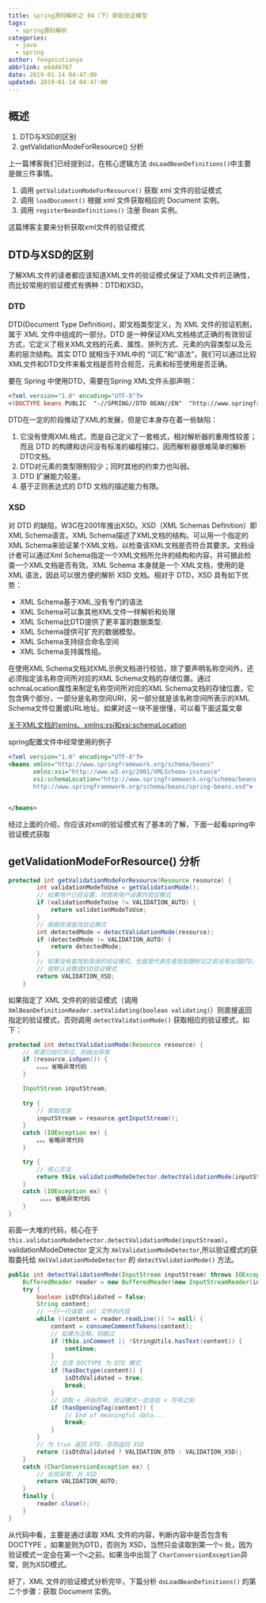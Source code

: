 ```yaml
---
title: spring源码解析之 04（下）获取验证模型
tags:
  - spring源码解析
categories:
  - java
  - spring
author: fengxiutianya
abbrlink: e84d4767
date: 2019-01-14 04:47:00
updated: 2019-01-14 04:47:00
---
```


## 概述

1. DTD与XSD的区别
2. getValidationModeForResource() 分析

上一篇博客我们已经提到过，在核心逻辑方法 `doLoadBeanDefinitions()`中主要是做三件事情。

1. 调用 `getValidationModeForResource()` 获取 xml 文件的验证模式
2. 调用 `loadDocument()` 根据 xml 文件获取相应的 Document 实例。
3. 调用 `registerBeanDefinitions()` 注册 Bean 实例。

这篇博客主要来分析获取xml文件的验证模式

<!-- more -->

## DTD与XSD的区别

了解XML文件的读者都应该知道XML文件的验证模式保证了XML文件的正确性，而比较常用的验证模式有俩种：DTD和XSD。

### DTD

DTD(Document Type Definition)，即文档类型定义，为 XML 文件的验证机制，属于 XML 文件中组成的一部分。DTD 是一种保证XML文档格式正确的有效验证方式，它定义了相关XML文档的元素、属性、排列方式、元素的内容类型以及元素的层次结构。其实 DTD 就相当于XML中的 “词汇”和“语法”，我们可以通过比较XML文件和DTD文件来看文档是否符合规范，元素和标签使用是否正确。

要在 Spring 中使用DTD，需要在Spring XML文件头部声明：

```xml
<?xml version="1.0" encoding="UTF-8"?>
<!DOCTYPE beans PUBLIC  "-//SPRING//DTD BEAN//EN"  "http://www.springframework.org/dtd/spring-beans.dtd">
```

DTD在一定的阶段推动了XML的发展，但是它本身存在着一些缺陷：

1. 它没有使用XML格式，而是自己定义了一套格式，相对解析器的重用性较差；而且 DTD 的构建和访问没有标准的编程接口，因而解析器很难简单的解析DTD文档。
2. DTD对元素的类型限制较少；同时其他的约束力也叫弱。
3. DTD 扩展能力较差。
4. 基于正则表达式的 DTD 文档的描述能力有限。

### XSD

对 DTD 的缺陷，W3C在2001年推出XSD。XSD（XML Schemas Definition）即XML Schema语言。XML Schema描述了XML文档的结构。可以用一个指定的XML Schema来验证某个XML文档，以检查该XML文档是否符合其要求。文档设计者可以通过Xml Schema指定一个XML文档所允许的结构和内容，并可据此检查一个XML文档是否有效。XML Schema 本身就是一个 XML文档，使用的是 XML 语法，因此可以很方便的解析 XSD 文档。相对于 DTD，XSD 具有如下优势：

- XML Schema基于XML,没有专门的语法
- XML Schema可以象其他XML文件一样解析和处理
- XML Schema比DTD提供了更丰富的数据类型.
- XML Schema提供可扩充的数据模型。
- XML Schema支持综合命名空间
- XML Schema支持属性组。

在使用XML Schema文档对XML示例文档进行校验，除了要声明名称空间外，还必须指定该名称空间所对应的XML Schema文档的存储位置。通过schmaLocation属性来制定名称空间所对应的XML Schema文档的存储位置，它包含俩个部分，一部分是名称空间URI，另一部分就是该名称空间所表示的XML Schema文件位置或URL地址。如果对这一块不是很懂，可以看下面这篇文章

[关于XML文档的xmlns、xmlns:xsi和xsi:schemaLocation](https://my.oschina.net/itblog/blog/390001)

spring配置文件中经常使用的例子

```xml
<?xml version="1.0" encoding="UTF-8"?>
<beans xmlns="http://www.springframework.org/schema/beans"
	   xmlns:xsi="http://www.w3.org/2001/XMLSchema-instance"
	   xsi:schemaLocation="http://www.springframework.org/schema/beans
       http://www.springframework.org/schema/beans/spring-beans.xsd">


</beans>
```

经过上面的介绍，你应该对xml的验证模式有了基本的了解，下面一起看spring中验证模式获取

##  getValidationModeForResource() 分析

```java
protected int getValidationModeForResource(Resource resource) {
		int validationModeToUse = getValidationMode();
		// 如果用户已经设置，则使用用户设置的验证模式
		if (validationModeToUse != VALIDATION_AUTO) {
			return validationModeToUse;
		}
		// 根据资源查找验证模式
		int detectedMode = detectValidationMode(resource);
		if (detectedMode != VALIDATION_AUTO) {
			return detectedMode;
		}
		// 如果没有查找到具体的验证模式，也就是代表在查找到跟标记之前没有出现DTD，
        // 就默认设置成XSD验证模式
		return VALIDATION_XSD;
	}
```

如果指定了 XML 文件的的验证模式（调用`XmlBeanDefinitionReader.setValidating(boolean validating)`）则直接返回指定的验证模式，否则调用 `detectValidationMode()` 获取相应的验证模式，如下：

```java
protected int detectValidationMode(Resource resource) {
    // 资源已经打开过，则抛出异常
    if (resource.isOpen()) {
        。。。。省略异常代码
    }

    InputStream inputStream;
    
    try {
        // 获取资源
        inputStream = resource.getInputStream();
    }
    catch (IOException ex) {
      	。。。省略异常代码
    }

    try {
        // 核心方法
        return this.validationModeDetector.detectValidationMode(inputStream);
    }
    catch (IOException ex) {
    	 。。。。省略异常代码
    }
}
```

前面一大堆的代码，核心在于 `this.validationModeDetector.detectValidationMode(inputStream)`，validationModeDetector 定义为 `XmlValidationModeDetector`,所以验证模式的获取委托给 `XmlValidationModeDetector` 的 `detectValidationMode()` 方法。

```java
public int detectValidationMode(InputStream inputStream) throws IOException {
    BufferedReader reader = new BufferedReader(new InputStreamReader(inputStream));
    try {
        boolean isDtdValidated = false;
        String content;
        // 一行一行读取 xml 文件的内容
        while ((content = reader.readLine()) != null) {
            content = consumeCommentTokens(content);
            // 如果为注释，则跳过
            if (this.inComment || !StringUtils.hasText(content)) {
                continue;
            }
            // 包含 DOCTYPE 为 DTD 模式
            if (hasDoctype(content)) {
                isDtdValidated = true;
                break;
            }
            // 读取 < 开始符号，验证模式一定会在 < 符号之前
            if (hasOpeningTag(content)) {
                // End of meaningful data...
                break;
            }
        }
        // 为 true 返回 DTD，否则返回 XSD
        return (isDtdValidated ? VALIDATION_DTD : VALIDATION_XSD);
    }
    catch (CharConversionException ex) {
        // 出现异常，为 XSD
        return VALIDATION_AUTO;
    }
    finally {
        reader.close();
    }
}
```

从代码中看，主要是通过读取 XML 文件的内容，判断内容中是否包含有DOCTYPE ，如果是则为DTD，否则为 XSD，当然只会读取到第一个`<` 处，因为验证模式一定会在第一个`<`之前。如果当中出现了 `CharConversionException`异常，则为XSD模式。

好了，XML 文件的验证模式分析完毕，下篇分析 `doLoadBeanDefinitions()` 的第二个步骤：获取 Document 实例。